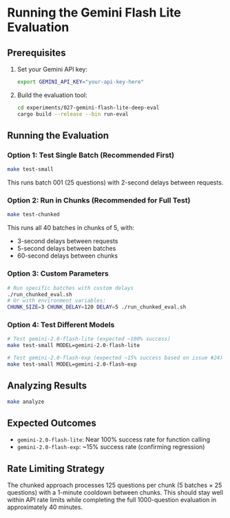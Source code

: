 # Running the Gemini Flash Lite Evaluation

## Prerequisites
1. Set your Gemini API key:
   ```bash
   export GEMINI_API_KEY="your-api-key-here"
   ```

2. Build the evaluation tool:
   ```bash
   cd experiments/027-gemini-flash-lite-deep-eval
   cargo build --release --bin run-eval
   ```

## Running the Evaluation

### Option 1: Test Single Batch (Recommended First)
```bash
make test-small
```
This runs batch 001 (25 questions) with 2-second delays between requests.

### Option 2: Run in Chunks (Recommended for Full Test)
```bash
make test-chunked
```
This runs all 40 batches in chunks of 5, with:
- 3-second delays between requests
- 5-second delays between batches
- 60-second delays between chunks

### Option 3: Custom Parameters
```bash
# Run specific batches with custom delays
./run_chunked_eval.sh
# Or with environment variables:
CHUNK_SIZE=3 CHUNK_DELAY=120 DELAY=5 ./run_chunked_eval.sh
```

### Option 4: Test Different Models
```bash
# Test gemini-2.0-flash-lite (expected ~100% success)
make test-small MODEL=gemini-2.0-flash-lite

# Test gemini-2.0-flash-exp (expected ~15% success based on issue #24)
make test-small MODEL=gemini-2.0-flash-exp
```

## Analyzing Results
```bash
make analyze
```

## Expected Outcomes
- `gemini-2.0-flash-lite`: Near 100% success rate for function calling
- `gemini-2.0-flash-exp`: ~15% success rate (confirming regression)

## Rate Limiting Strategy
The chunked approach processes 125 questions per chunk (5 batches × 25 questions) with a 1-minute cooldown between chunks. This should stay well within API rate limits while completing the full 1000-question evaluation in approximately 40 minutes.